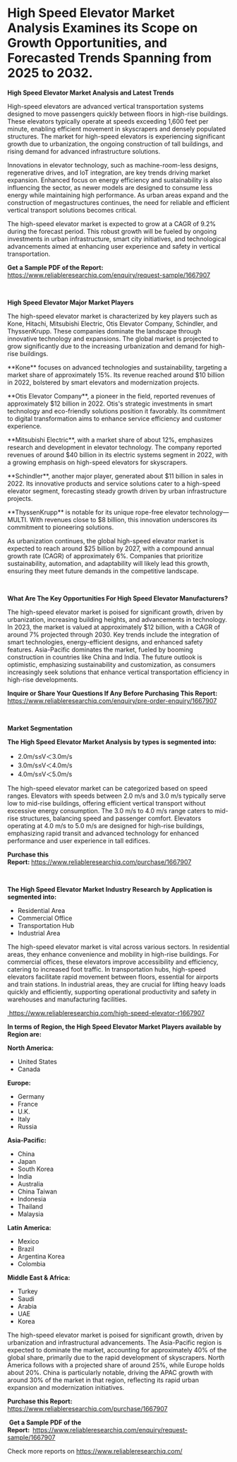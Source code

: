 <p><h1>High Speed Elevator Market Analysis Examines its Scope on Growth Opportunities, and Forecasted Trends Spanning from 2025 to 2032.</h1></p><p><strong>High Speed Elevator Market Analysis and Latest Trends</strong></p>
<p><p>High-speed elevators are advanced vertical transportation systems designed to move passengers quickly between floors in high-rise buildings. These elevators typically operate at speeds exceeding 1,600 feet per minute, enabling efficient movement in skyscrapers and densely populated structures. The market for high-speed elevators is experiencing significant growth due to urbanization, the ongoing construction of tall buildings, and rising demand for advanced infrastructure solutions.</p><p>Innovations in elevator technology, such as machine-room-less designs, regenerative drives, and IoT integration, are key trends driving market expansion. Enhanced focus on energy efficiency and sustainability is also influencing the sector, as newer models are designed to consume less energy while maintaining high performance. As urban areas expand and the construction of megastructures continues, the need for reliable and efficient vertical transport solutions becomes critical.</p><p>The high-speed elevator market is expected to grow at a CAGR of 9.2% during the forecast period. This robust growth will be fueled by ongoing investments in urban infrastructure, smart city initiatives, and technological advancements aimed at enhancing user experience and safety in vertical transportation.</p></p>
<p><strong>Get a Sample PDF of the Report:&nbsp;</strong> <a href="https://www.reliableresearchiq.com/enquiry/request-sample/1667907?utm_campaign=2285&utm_medium=2&utm_source=Github&utm_content=ia&utm_term=07032025&utm_id=high-speed-elevator">https://www.reliableresearchiq.com/enquiry/request-sample/1667907</a></p>
<p>&nbsp;</p>
<p><strong>High Speed Elevator Major Market Players</strong></p>
<p><p>The high-speed elevator market is characterized by key players such as Kone, Hitachi, Mitsubishi Electric, Otis Elevator Company, Schindler, and ThyssenKrupp. These companies dominate the landscape through innovative technology and expansions. The global market is projected to grow significantly due to the increasing urbanization and demand for high-rise buildings.</p><p>**Kone** focuses on advanced technologies and sustainability, targeting a market share of approximately 15%. Its revenue reached around $10 billion in 2022, bolstered by smart elevators and modernization projects.</p><p>**Otis Elevator Company**, a pioneer in the field, reported revenues of approximately $12 billion in 2022. Otis's strategic investments in smart technology and eco-friendly solutions position it favorably. Its commitment to digital transformation aims to enhance service efficiency and customer experience.</p><p>**Mitsubishi Electric**, with a market share of about 12%, emphasizes research and development in elevator technology. The company reported revenues of around $40 billion in its electric systems segment in 2022, with a growing emphasis on high-speed elevators for skyscrapers.</p><p>**Schindler**, another major player, generated about $11 billion in sales in 2022. Its innovative products and service solutions cater to a high-speed elevator segment, forecasting steady growth driven by urban infrastructure projects.</p><p>**ThyssenKrupp** is notable for its unique rope-free elevator technology—MULTI. With revenues close to $8 billion, this innovation underscores its commitment to pioneering solutions.</p><p>As urbanization continues, the global high-speed elevator market is expected to reach around $25 billion by 2027, with a compound annual growth rate (CAGR) of approximately 6%. Companies that prioritize sustainability, automation, and adaptability will likely lead this growth, ensuring they meet future demands in the competitive landscape.</p></p>
<p>&nbsp;</p>
<p><strong>What Are The Key Opportunities For High Speed Elevator Manufacturers?</strong></p>
<p><p>The high-speed elevator market is poised for significant growth, driven by urbanization, increasing building heights, and advancements in technology. In 2023, the market is valued at approximately $12 billion, with a CAGR of around 7% projected through 2030. Key trends include the integration of smart technologies, energy-efficient designs, and enhanced safety features. Asia-Pacific dominates the market, fueled by booming construction in countries like China and India. The future outlook is optimistic, emphasizing sustainability and customization, as consumers increasingly seek solutions that enhance vertical transportation efficiency in high-rise developments.</p></p>
<p><strong>Inquire or Share Your Questions If Any Before Purchasing This Report:</strong> <a href="https://www.reliableresearchiq.com/enquiry/pre-order-enquiry/1667907?utm_campaign=2285&utm_medium=2&utm_source=Github&utm_content=ia&utm_term=07032025&utm_id=high-speed-elevator">https://www.reliableresearchiq.com/enquiry/pre-order-enquiry/1667907</a></p>
<p>&nbsp;</p>
<p><strong>Market Segmentation</strong></p>
<p><strong>The High Speed Elevator Market Analysis by types is segmented into:</strong></p>
<p><ul><li>2.0m/s≤V＜3.0m/s</li><li>3.0m/s≤V＜4.0m/s</li><li>4.0m/s≤V＜5.0m/s</li></ul></p>
<p><p>The high-speed elevator market can be categorized based on speed ranges. Elevators with speeds between 2.0 m/s and 3.0 m/s typically serve low to mid-rise buildings, offering efficient vertical transport without excessive energy consumption. The 3.0 m/s to 4.0 m/s range caters to mid-rise structures, balancing speed and passenger comfort. Elevators operating at 4.0 m/s to 5.0 m/s are designed for high-rise buildings, emphasizing rapid transit and advanced technology for enhanced performance and user experience in tall edifices.</p></p>
<p><strong>Purchase this Report:&nbsp;</strong><a href="https://www.reliableresearchiq.com/purchase/1667907?utm_campaign=2285&utm_medium=2&utm_source=Github&utm_content=ia&utm_term=07032025&utm_id=high-speed-elevator">https://www.reliableresearchiq.com/purchase/1667907</a></p>
<p>&nbsp;</p>
<p><strong>The High Speed Elevator Market Industry Research by Application is segmented into:</strong></p>
<p><ul><li>Residential Area</li><li>Commercial Office</li><li>Transportation Hub</li><li>Industrial Area</li></ul></p>
<p><p>The high-speed elevator market is vital across various sectors. In residential areas, they enhance convenience and mobility in high-rise buildings. For commercial offices, these elevators improve accessibility and efficiency, catering to increased foot traffic. In transportation hubs, high-speed elevators facilitate rapid movement between floors, essential for airports and train stations. In industrial areas, they are crucial for lifting heavy loads quickly and efficiently, supporting operational productivity and safety in warehouses and manufacturing facilities.</p></p>
<p><a href="https://www.reliableresearchiq.com/high-speed-elevator-r1667907?utm_campaign=2285&utm_medium=2&utm_source=Github&utm_content=ia&utm_term=07032025&utm_id=high-speed-elevator">&nbsp;https://www.reliableresearchiq.com/high-speed-elevator-r1667907</a></p>
<p><strong>In terms of Region, the High Speed Elevator Market Players available by Region are:</strong></p>
<p>
    <p> <strong> North America: </strong>
        <ul>
            <li>United States</li>
            <li>Canada</li>
        </ul>
        </p> 
    <p> <strong> Europe: </strong>
        <ul>
            <li>Germany</li>
            <li>France</li>
            <li>U.K.</li>
            <li>Italy</li>
            <li>Russia</li>
        </ul>
        </p> 
    <p> <strong> Asia-Pacific: </strong>
        <ul>
            <li>China</li>
            <li>Japan</li>
            <li>South Korea</li>
            <li>India</li>
            <li>Australia</li>
            <li>China Taiwan</li>
            <li>Indonesia</li>
            <li>Thailand</li>
            <li>Malaysia</li>
        </ul>
        </p> 
    <p> <strong> Latin America: </strong>
        <ul>
            <li>Mexico</li>
            <li>Brazil</li>
            <li>Argentina Korea</li>
            <li>Colombia</li>
        </ul>
        </p> 
    <p> <strong> Middle East & Africa: </strong>
        <ul>
            <li>Turkey</li>
            <li>Saudi</li>
            <li>Arabia</li>
            <li>UAE</li>
            <li>Korea</li>
        </ul>
    </p>
    </p>
<p><p>The high-speed elevator market is poised for significant growth, driven by urbanization and infrastructural advancements. The Asia-Pacific region is expected to dominate the market, accounting for approximately 40% of the global share, primarily due to the rapid development of skyscrapers. North America follows with a projected share of around 25%, while Europe holds about 20%. China is particularly notable, driving the APAC growth with around 30% of the market in that region, reflecting its rapid urban expansion and modernization initiatives.</p></p>
<p><strong>Purchase this Report: </strong><a href="https://www.reliableresearchiq.com/purchase/1667907?utm_campaign=2285&utm_medium=2&utm_source=Github&utm_content=ia&utm_term=07032025&utm_id=high-speed-elevator">https://www.reliableresearchiq.com/purchase/1667907</a></p>
<p>&nbsp;<strong>Get a Sample PDF of the Report:&nbsp;&nbsp;</strong><a href="https://www.reliableresearchiq.com/enquiry/request-sample/1667907?utm_campaign=2285&utm_medium=2&utm_source=Github&utm_content=ia&utm_term=07032025&utm_id=high-speed-elevator">https://www.reliableresearchiq.com/enquiry/request-sample/1667907</a></p>
<p><strong></strong></p>
<p>Check more reports on <a href="https://www.reliableresearchiq.com/?utm_campaign=2285&utm_medium=2&utm_source=Github&utm_content=ia&utm_term=07032025&utm_id=high-speed-elevator">https://www.reliableresearchiq.com/</a></p>